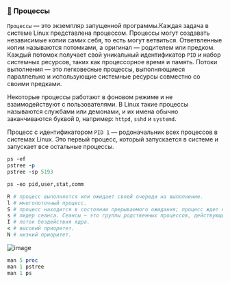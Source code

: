### [:diamond_shape_with_a_dot_inside:](#toc) <a name='3'>Процессы</a>

`Процессы` — это экземпляр запущенной программы.Каждая задача в системе Linux представлена процессом. Процессы могут создавать независимые копии самих себя, то есть могут ветвиться. Ответвленные копии называются потомками, а оригинал — родителем или предком. Каждый потомок получает свой уникальный идентификатор `PID` и набор системных ресурсов, таких как процессорное время и память. Потоки выполнения — это легковесные процессы, выполняющиеся параллельно и использующие системные ресурсы совместно
со своими предками.

Некоторые процессы работают в фоновом режиме и не взаимодействуют с пользователями. В Linux такие процессы называются службами или демонами, и их имена обычно заканчиваются буквой `D`, например: `httpd`, `sshd` и `systemd`.

Процесс с идентификатором `PID 1` — родоначальник всех процессов в системах Linux. Это первый процесс, который запускается в системе и запускает все остальные процессы.

```ruby
ps -ef
pstree -p
pstree -sp 5193

ps -eo pid,user,stat,comm

R # процесс выполняется или ожидает своей очереди на выполнение.
l # многопоточный процесс.
S # процесс находится в состоянии прерываемого ожидания; процесс ждет наступления некоторого события.
s # лидер сеанса. Сеансы — это группы родственных процессов, действующих как единое целое.
I # поток бездействия ядра.
< # высокий приоритет.
N # низкий приоритет.
```
![image](https://github.com/user-attachments/assets/e88a3919-ad7a-4d04-8862-112d30b6a35b)

```ruby
man 5 proc
man 1 pstree
man 1 ps
```
